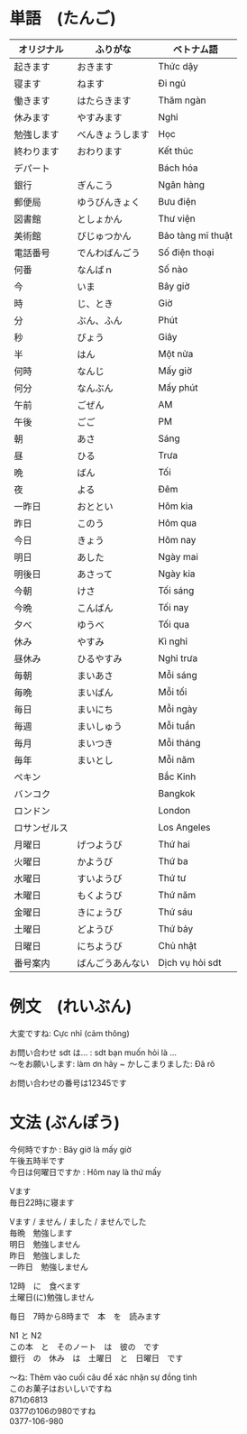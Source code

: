 # 単語　(たんご)

|オリジナル|ふりがな|ベトナム語|
|---|---|---|
|起きます|おきます|Thức dậy|
|寝ます|ねます|Đi ngủ|
|働きます|はたらきます|Thăm ngàn|
|休みます|やすみます|Nghỉ|
|勉強します|べんきょうします|Học|
|終わります|おわります|Kết thúc|
|デパート||Bách hóa|
|銀行|ぎんこう|Ngân hàng|
|郵便局|ゆうびんきょく|Bưu điện|
|図書館|としょかん|Thư viện|
|美術館|びじゅつかん|Bảo tàng mĩ thuật|
|電話番号|でんわばんごう|Số điện thoại|
|何番|なんばｎ|Số nào|
|今|いま|Bây giờ|
|時|じ、とき|Giờ|
|分|ぶん、ふん|Phút|
|秒|びょう|Giây|
|半|はん|Một nửa|
|何時|なんじ|Mấy giờ|
|何分|なんぶん|Mấy phút|
|午前|ごぜん|AM|
|午後|ごご|PM|
|朝|あさ|Sáng|
|昼|ひる|Trưa|
|晩|ばん|Tối|
|夜|よる|Đêm|
|一昨日|おととい|Hôm kia|
|昨日|このう|Hôm qua|
|今日|きょう|Hôm nay|
|明日|あした|Ngày mai|
|明後日|あさって|Ngày kia|
|今朝|けさ|Tối sáng|
|今晩|こんばん|Tối nay|
|夕べ|ゆうべ|Tối qua|
|休み|やすみ|Kì nghỉ|
|昼休み|ひるやすみ|Nghỉ trưa|
|毎朝|まいあさ|Mỗi sáng|
|毎晩|まいばん|Mỗi tối|
|毎日|まいにち|Mỗi ngày|
|毎週|まいしゅう|Mỗi tuần|
|毎月|まいつき|Mỗi tháng|
|毎年|まいとし|Mỗi năm|
|ペキン||Bắc Kinh|
|バンコク||Bangkok|
|ロンドン||London|
|ロサンゼルス||Los Angeles|
|月曜日|げつようび|Thứ hai|
|火曜日|かようび|Thứ ba|
|水曜日|すいようび|Thứ tư|
|木曜日|もくようび|Thứ năm|
|金曜日|きにょうび|Thứ sáu|
|土曜日|どようび|Thứ bảy|
|日曜日|にちようび|Chủ nhật|
|番号案内|ばんごうあんない|Dịch vụ hỏi sdt|
# 例文　(れいぶん)
大変ですね: Cực nhỉ (cảm thông)

お問い合わせ sdt は... :  sdt bạn muốn hỏi là ...  
～をお願いします: làm ơn hãy ~
かしこまりました: Đã rõ

お問い合わせの番号は12345です



# 文法 (ぶんぽう)
今何時ですか : Bây giờ là mấy giờ  
午後五時半です  
今日は何曜日ですか : Hôm nay là thứ mấy  

Vます  
毎日22時に寝ます

Vます / ません / ました / ませんでした  
毎晩　勉強します  
明日　勉強しません  
昨日　勉強しました  
一昨日　勉強しません  

12時　に　食べます  
土曜日(に)勉強しません

毎日　7時から8時まで　本　を　読みます

N1 と N2  
この本　と　そのノート　は　彼の　です  
銀行　の　休み　は　土曜日　と　日曜日　です

～ね: Thêm vào cuối câu để xác nhận sự đồng tình  
このお菓子はおいしいですね  
871の6813  
0377の106の980ですね  
0377-106-980  

